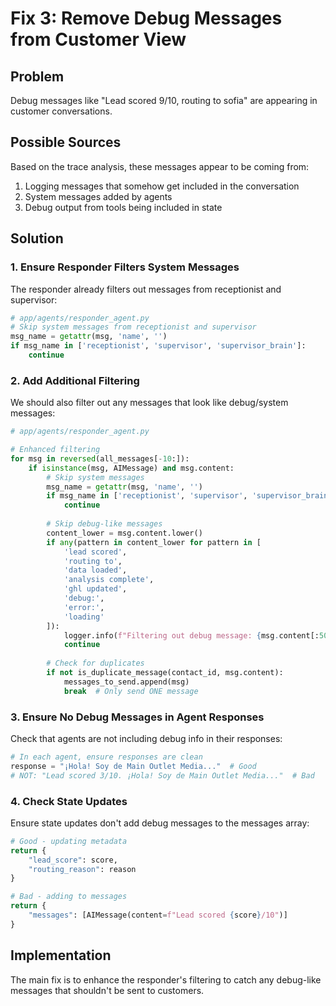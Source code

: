 # Fix 3: Remove Debug Messages from Customer View

## Problem
Debug messages like "Lead scored 9/10, routing to sofia" are appearing in customer conversations.

## Possible Sources
Based on the trace analysis, these messages appear to be coming from:
1. Logging messages that somehow get included in the conversation
2. System messages added by agents
3. Debug output from tools being included in state

## Solution

### 1. Ensure Responder Filters System Messages

The responder already filters out messages from receptionist and supervisor:

```python
# app/agents/responder_agent.py
# Skip system messages from receptionist and supervisor
msg_name = getattr(msg, 'name', '')
if msg_name in ['receptionist', 'supervisor', 'supervisor_brain']:
    continue
```

### 2. Add Additional Filtering

We should also filter out any messages that look like debug/system messages:

```python
# app/agents/responder_agent.py

# Enhanced filtering
for msg in reversed(all_messages[-10:]):
    if isinstance(msg, AIMessage) and msg.content:
        # Skip system messages
        msg_name = getattr(msg, 'name', '')
        if msg_name in ['receptionist', 'supervisor', 'supervisor_brain', 'intelligence']:
            continue
        
        # Skip debug-like messages
        content_lower = msg.content.lower()
        if any(pattern in content_lower for pattern in [
            'lead scored',
            'routing to',
            'data loaded',
            'analysis complete',
            'ghl updated',
            'debug:',
            'error:',
            'loading'
        ]):
            logger.info(f"Filtering out debug message: {msg.content[:50]}...")
            continue
            
        # Check for duplicates
        if not is_duplicate_message(contact_id, msg.content):
            messages_to_send.append(msg)
            break  # Only send ONE message
```

### 3. Ensure No Debug Messages in Agent Responses

Check that agents are not including debug info in their responses:

```python
# In each agent, ensure responses are clean
response = "¡Hola! Soy de Main Outlet Media..."  # Good
# NOT: "Lead scored 3/10. ¡Hola! Soy de Main Outlet Media..."  # Bad
```

### 4. Check State Updates

Ensure state updates don't add debug messages to the messages array:

```python
# Good - updating metadata
return {
    "lead_score": score,
    "routing_reason": reason
}

# Bad - adding to messages
return {
    "messages": [AIMessage(content=f"Lead scored {score}/10")]
}
```

## Implementation

The main fix is to enhance the responder's filtering to catch any debug-like messages that shouldn't be sent to customers.